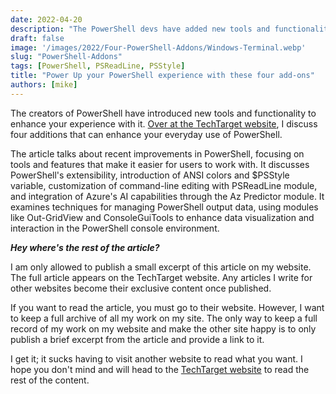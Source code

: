 ```yaml
---
date: 2022-04-20
description: "The PowerShell devs have added new tools and functionality that makes your life easier in PowerShell. Let me show how to use these new toys!"
draft: false
image: '/images/2022/Four-PowerShell-Addons/Windows-Terminal.webp'
slug: "PowerShell-Addons"
tags: [PowerShell, PSReadLine, PSStyle]
title: "Power Up your PowerShell experience with these four add-ons"
authors: [mike]
---
```



The creators of PowerShell have introduced new tools and functionality to enhance your experience with it. [Over at the TechTarget website](https://www.techtarget.com/searchwindowsserver/tip/Use-these-PowerShell-add-ons-to-supercharge-your-experience?ref=commandline.ninja), I discuss four additions that can enhance your everyday use of PowerShell.

The article talks about recent improvements in PowerShell, focusing on tools and features that make it easier for users to work with. It discusses PowerShell's extensibility, introduction of ANSI colors and $PSStyle variable, customization of command-line editing with PSReadLine module, and integration of Azure's AI capabilities through the Az Predictor module. It examines techniques for managing PowerShell output data, using modules like Out-GridView and ConsoleGuiTools to enhance data visualization and interaction in the PowerShell console environment.

**_Hey where's the rest of the article?_**

I am only allowed to publish a small excerpt of this article on my website. The full article appears on the TechTarget website. Any articles I write for other websites become their exclusive content once published.

If you want to read the article, you must go to their website. However, I want to keep a full archive of all my work on my site. The only way to keep a full record of my work on my website and make the other site happy is to only publish a brief excerpt from the article and provide a link to it.

I get it; it sucks having to visit another website to read what you want. I hope you don't mind and will head to the [TechTarget website](https://www.techtarget.com/searchwindowsserver/tip/Use-these-PowerShell-add-ons-to-supercharge-your-experience?ref=commandline.ninja) to read the rest of the content.

